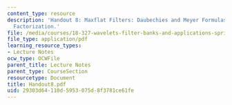 ```yaml
---
content_type: resource
description: 'Handout 8: Maxflat Filters: Daubechies and Meyer Formulas. Spectral
  Factorization.'
file: /media/courses/18-327-wavelets-filter-banks-and-applications-spring-2003/29303d64110d5953075d8f3781ce61fe_Handout8.pdf
file_type: application/pdf
learning_resource_types:
- Lecture Notes
ocw_type: OCWFile
parent_title: Lecture Notes
parent_type: CourseSection
resourcetype: Document
title: Handout8.pdf
uid: 29303d64-110d-5953-075d-8f3781ce61fe
---
```

